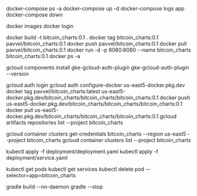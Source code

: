 docker-compose ps -a
docker-compose up -d
docker-compose logs app
docker-compose down

docker images
docker login

docker build -t bitcoin_charts:0.1 .
docker tag bitcoin_charts:0.1 pavvel/bitcoin_charts:0.1
docker push pavvel/bitcoin_charts:0.1
docker pull pavvel/bitcoin_charts:0.1
docker run -d -p 8080:8080 --name bitcoin_charts bitcoin_charts:0.1
docker ps -a

gcloud components install gke-gcloud-auth-plugin
gke-gcloud-auth-plugin --version

gcloud auth login
gcloud auth configure-docker us-east5-docker.pkg.dev
docker tag pavvel/bitcoin_charts:latest us-east5-docker.pkg.dev/bitcoin_charts/bitcoin_charts/bitcoin_charts:0.1
docker push us-east5-docker.pkg.dev/bitcoin_charts/bitcoin_charts/bitcoin_charts:0.1
docker pull us-east5-docker.pkg.dev/bitcoin_charts/bitcoin_charts/bitcoin_charts:0.1
gcloud artifacts repositories list --project bitcoin_charts

gcloud container clusters get-credentials bitcoin_charts --region us-east5 --project bitcoin_charts
gcloud container clusters list --project bitcoin_charts

kubectl apply -f deployment/deployment.yaml
kubectl apply -f deployment/service.yaml

kubectl get pods
kubectl get services
kubectl delete pod --selector=app=bitcoin_charts

gradle build --no-daemon
gradle --stop
